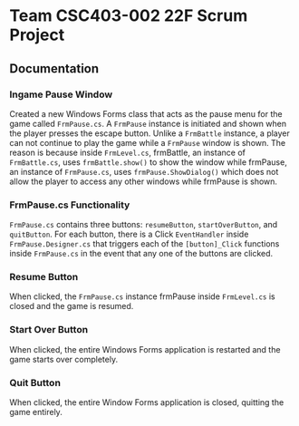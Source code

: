 # Team CSC403-002 22F Scrum Project

## Documentation 

### Ingame Pause Window 

Created a new Windows Forms class that acts as the pause menu for the game called `FrmPause.cs`. A `FrmPause` instance is initiated and shown when the player presses the escape button. Unlike a `FrmBattle` instance, a player can not continue to play the game while a `FrmPause` window is shown. The reason is because inside `FrmLevel.cs`, frmBattle, an instance of `FrmBattle.cs`, uses `frmBattle.show()` to show the window while frmPause, an instance of `FrmPause.cs`, uses `frmPause.ShowDialog()` which does not allow the player to access any other windows while frmPause is shown. 

### FrmPause.cs Functionality 

`FrmPause.cs` contains three buttons: `resumeButton`, `startOverButton`, and `quitButton`. For each button, there is a Click `EventHandler` inside `FrmPause.Designer.cs` that triggers each of the `[button]_Click` functions inside `FrmPause.cs` in the event that any one of the buttons are clicked.

### Resume Button

When clicked, the `FrmPause.cs` instance frmPause inside `FrmLevel.cs` is closed and the game is resumed. 

### Start Over Button 

When clicked, the entire Windows Forms application is restarted and the game starts over completely. 

### Quit Button 

When clicked, the entire Window Forms application is closed, quitting the game entirely. 
